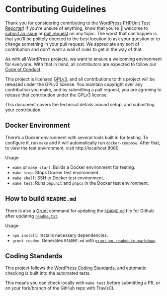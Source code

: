 # Contributing Guidelines

Thank you for considering contributing to the [WordPress PHPUnit Test Reporter](https://make.wordpress.org/hosting/test-results)! If you're unsure of anything, know that you're 💯 welcome to [submit an issue](https://github.com/phpunit-test-reporter/issues) or [pull request](https://github.com/phpunit-test-reporter/pulls) on any topic. The worst that can happen is that you'll be politely directed to the best location to ask your question or to change something in your pull request. We appreciate any sort of contribution and don't want a wall of rules to get in the way of that.

As with all WordPress projects, we want to ensure a welcoming environment for everyone. With that in mind, all contributors are expected to follow our [Code of Conduct](/CODE_OF_CONDUCT.md).

This project is licensed [GPLv3](/LICENSE), and all contributions to this project will be released under the GPLv3 license. You maintain copyright over any contribution you make, and by submitting a pull request, you are agreeing to release that contribution under the GPLv3 license.

This document covers the technical details around setup, and submitting your contribution.


## Docker Environment
There’s a Docker environment with several tools built in for testing.
To configure it, run `make` and it will automatically run `docker-compose`.
After that, to view the test environment, visit http://localhost:8080.

Usage:
- `make` or `make start`:  Builds a Docker environment for testing.
- `make stop`: Stops Docker test environment.
- `make shell`: SSH to Docker test environment.
- `make test`: Runs `phpunit` and `phpcs` in the Docker test environment.


## How to build `README.md`
There is also a [Grunt](https://gruntjs.com/) command for updating the [`README.md`](/README.md) file for Github
after updating [`readme.txt`](/readme.txt).

Usage:
- `npm install`: Installs necessary dependencies.
- `grunt readme`: Generates `README.md` with
  [`grunt-wp-readme-to-markdown`](https://github.com/stephenharris/wp-readme-to-markdown).
  
## Coding Standards
This project follows the [WordPress Coding Standards](https://github.com/WordPress/WordPress-Coding-Standards), and automatic checking is built into the automated tests.

This means you can check locally with `make test` before submitting a PR, or on your fork/branch of the GitHub repo with TravisCI.

